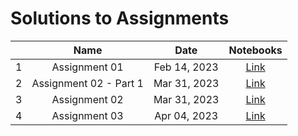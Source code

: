 # Solutions to Assignments

|         | Name                                    | Date          |  Notebooks                                          |
|:-------:|:---------------------------------------:|:-------------:|:---------------------------------------------------:|
| 1       | Assignment 01                           | Feb 14, 2023  | [Link](/assets/assignmentsolutions/Assignment_01.html)   |
| 2       | Assignment 02 - Part 1                  | Mar 31, 2023  | [Link](/assets/assignmentsolutions/Assignment_02_Part01.html)   |
| 3       | Assignment 02                           | Mar 31, 2023  | [Link](/assets/assignmentsolutions/Assignment_02_Part02.html)   |
| 4       | Assignment 03                           | Apr 04, 2023  |  [Link](/assets/assignmentsolutions/Assignment_03.html)   |
